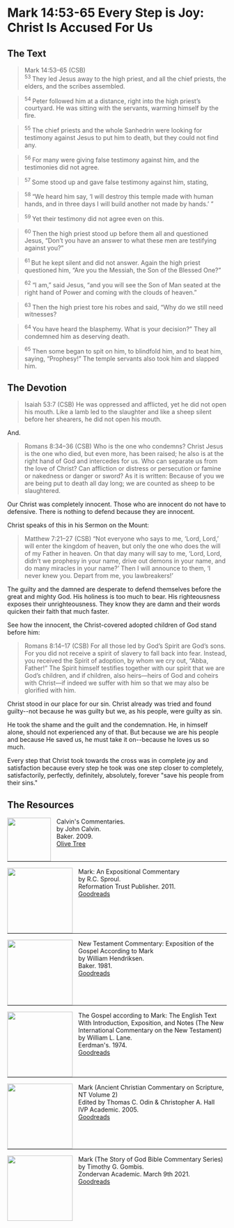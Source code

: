 # Mark 14:53-65 Every Step is Joy: Christ Is Accused For Us

## The Text

>Mark 14:53–65 (CSB)  
><sup> 53 </sup> They led Jesus away to the high priest, and all the chief priests, the elders, and the scribes assembled. 

><sup> 54 </sup> Peter followed him at a distance, right into the high priest’s courtyard. He was sitting with the servants, warming himself by the fire. 

><sup> 55 </sup> The chief priests and the whole Sanhedrin were looking for testimony against Jesus to put him to death, but they could not find any. 

><sup> 56 </sup> For many were giving false testimony against him, and the testimonies did not agree. 

><sup> 57 </sup> Some stood up and gave false testimony against him, stating, 

><sup> 58 </sup> “We heard him say, ‘I will destroy this temple made with human hands, and in three days I will build another not made by hands.’ ” 

><sup> 59 </sup> Yet their testimony did not agree even on this. 

><sup> 60 </sup> Then the high priest stood up before them all and questioned Jesus, “Don’t you have an answer to what these men are testifying against you?” 

><sup> 61 </sup> But he kept silent and did not answer. Again the high priest questioned him, “Are you the Messiah, the Son of the Blessed One?” 

><sup> 62 </sup> “I am,” said Jesus, “and you will see the Son of Man seated at the right hand of Power and coming with the clouds of heaven.” 

><sup> 63 </sup> Then the high priest tore his robes and said, “Why do we still need witnesses? 

><sup> 64 </sup> You have heard the blasphemy. What is your decision?” They all condemned him as deserving death. 

><sup> 65 </sup> Then some began to spit on him, to blindfold him, and to beat him, saying, “Prophesy!” The temple servants also took him and slapped him.

## The Devotion

>Isaiah 53:7 (CSB) He was oppressed and afflicted, yet he did not open his mouth. Like a lamb led to the slaughter and like a sheep silent before her shearers, he did not open his mouth.

And.

>Romans 8:34–36 (CSB) Who is the one who condemns? Christ Jesus is the one who died, but even more, has been raised; he also is at the right hand of God and intercedes for us. Who can separate us from the love of Christ? Can affliction or distress or persecution or famine or nakedness or danger or sword? As it is written: Because of you we are being put to death all day long; we are counted as sheep to be slaughtered.

Our Christ was completely innocent. Those who are innocent do not have to defensive. There is nothing to defend because they are innocent.

Christ speaks of this in his Sermon on the Mount:

>Matthew 7:21–27 (CSB) “Not everyone who says to me, ‘Lord, Lord,’ will enter the kingdom of heaven, but only the one who does the will of my Father in heaven. On that day many will say to me, ‘Lord, Lord, didn’t we prophesy in your name, drive out demons in your name, and do many miracles in your name?’ Then I will announce to them, ‘I never knew you. Depart from me, you lawbreakers!’

The guilty and the damned are desperate to defend themselves before the great and mighty God. His holiness is too much to bear. His righteousness exposes their unrighteousness. They know they are damn and their words quicken their faith that much faster.

See how the innocent, the Christ-covered adopted children of God stand before him:

>Romans 8:14–17 (CSB) For all those led by God’s Spirit are God’s sons. For you did not receive a spirit of slavery to fall back into fear. Instead, you received the Spirit of adoption, by whom we cry out, “Abba, Father!” The Spirit himself testifies together with our spirit that we are God’s children, and if children, also heirs—heirs of God and coheirs with Christ—if indeed we suffer with him so that we may also be glorified with him.

Christ stood in our place for our sin. Christ already was tried and found guilty--not because he was guilty but we, as his people, were guilty as sin. 

He took the shame and the guilt and the condemnation. He, in himself alone, should not experienced any of that. But because we are his people and because He saved us, he must take it on--because he loves us so much.

Every step that Christ took towards the cross was in complete joy and satisfaction because every step he took was one step closer to completely, satisfactorily, perfectly, definitely, absolutely, forever "save his people from their sins."

## The Resources

<p style="clear:both;">

<img src="/images/resources/commentary-calvin-set.png" align="left" width="100" style="padding-right: 10px" />Calvin's Commentaries.  
by John Calvin.  
Baker. 2009.  
[Olive Tree](https://www.olivetree.com/store/product.php?productid=17517)

<p style="clear:both;">

---

<img src="/images/resources/commentary-mark-sproul.jpg" align="left" width="150" style="padding-right: 10px" />Mark: An Expositional Commentary  
by R.C. Sproul.  
Reformation Trust Publisher. 2011.  
[Goodreads](https://www.goodreads.com/book/show/13329901-mark?ac=1&from_search=true&qid=AjPCOwNAXj&rank=1)

<p style="clear:both;">

---

<img src="/images/resources/commentary-mark-hendriksen.jpg" align="left" width="150" style="padding-right: 10px" />New Testament Commentary: Exposition of the Gospel According to Mark  
by William Hendriksen.  
Baker. 1981.  
[Goodreads](https://www.goodreads.com/book/show/2365098.Mark)

<p style="clear:both;">

---

<img src="/images/resources/commentary-mark-lane.jpg" align="left" width="150" style="padding-right: 10px" />The Gospel according to Mark: The English Text With Introduction, Exposition, and Notes (The New International Commentary on the New Testament)  
by William L. Lane.  
Eerdman's. 1974.  
[Goodreads](https://www.goodreads.com/book/show/978619.The_Gospel_of_Mark?from_search=true&from_srp=true&qid=UOUMUiJ7z4&rank=2)

<p style="clear:both;">

---

<img src="/images/resources/commentary-mark-oden.jpg" align="left" width="150" style="padding-right: 10px" />Mark (Ancient Christian Commentary on Scripture, NT Volume 2)  
Edited by Thomas C. Odin & Christopher A. Hall  
IVP Academic. 2005.  
[Goodreads](https://www.goodreads.com/book/show/33015669-mark)

<p style="clear:both;">

---

<img src="/images/resources/commentary-mark-gombis.jpg" align="left" width="150" style="padding-right: 10px" />Mark (The Story of God Bible Commentary Series)  
by Timothy G. Gombis.   
Zondervan Academic. March 9th 2021.  
[Goodreads](https://www.goodreads.com/book/show/54287613-mark)

<p style="clear:both;">
